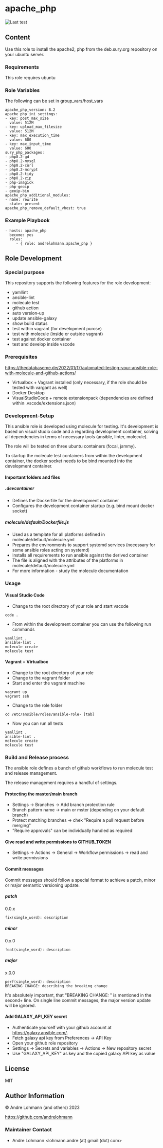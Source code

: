 # apache_php

![Last test](https://github.com/andrelohmann/ansible-role-apache_php/actions/workflows/test.yml/badge.svg)

## Content

Use this role to install the apache2, php from the deb.sury.org repository on your ubuntu server.

### Requirements

This role requires ubuntu

### Role Variables

The following can be set in group_vars/host_vars

    apache_php_version: 8.2
    apache_php_ini_settings:
    - key: post_max_size
      value: 512M
    - key: upload_max_filesize
      value: 512M
    - key: max_execution_time
      value: 600
    - key: max_input_time
      value: 600
    sury_php_packages:
    - php8.2-gd
    - php8.2-mysql
    - php8.2-curl
    - php8.2-mcrypt
    - php8.2-tidy
    - php8.2-zip
    - php-imagick
    - php-geoip
    - geoip-bin
    apache_php_additional_modules:
    - name: rewrite
      state: present
    apache_php_remove_default_vhost: true

### Example Playbook

    - hosts: apache_php
      become: yes
      roles:
         - { role: andrelohmann.apache_php }

## Role Development

### Special purpose

This repository supports the following features for the role development:

  * yamllint
  * ansible-lint
  * molecule test
  * github action
  * auto version-up
  * update ansible-galaxy
  * show build status
  * test within vagrant (for development purose)
  * test with molecule (inside or outside vagrant)
  * test against docker container
  * test and develop inside vscode

### Prerequisites

https://thedatabaseme.de/2022/01/17/automated-testing-your-ansible-role-with-molecule-and-github-actions/

  * Virtualbox + Vagrant installed (only necessary, if the role should be tested with vargant as well)
  * Docker Desktop
  * VisualStudioCode + remote extensionpack (dependencies are defined within .vscode/extensions.json)

### Development-Setup

This ansible role is developed using molecule for testing. It's development is based on visual studio code and a regarding development container, solving all dependencies in terms of necessary tools (ansible, linter, molecule).

The role will be tested on three ubuntu containers (focal, jammy).

To startup the molecule test containers from within the development container, the docker socket needs to be bind mounted into the development container.

#### Important folders and files

##### .devcontainer

  * Defines the Dockerfile for the development container
  * Configures the development container startup (e.g. bind mount docker socket)

##### molecule/default/Dockerfile.js

  * Used as a template for all platforms defined in molecule/default/molecule.yml
  * Prepares the environments to support systemd services (necessary for some ansible roles acting on systemd)
  * Installs all requirements to run ansible against the derived container
  * The file is aligned with the attributes of the platforms in molecule/default/molecule.yml
  * For more information - study the molecule documentation

### Usage

#### Visual Studio Code

  * Change to the root directory of your role and start vscode

```
code .
```

  * From within the development container you can use the following run commands

```
yamllint .
ansible-lint .
molecule create
molecule test
```

#### Vagrant + Virtualbox

  * Change to the root directory of your role
  * Change to the vagrant folder
  * Start and enter the vagrant machine

```
vagrant up
vagrant ssh
```

  * Change to the role folder

```
cd /etc/ansible/roles/ansible-role- [tab]
```

  * Now you can run all tests

```
yamllint .
ansible-lint .
molecule create
molecule test
```

### Build and Release process

The ansible role defines a bunch of github workflows to run molecule test and release management.

The release management requires a handful of settings.

#### Protecting the master/main branch

  * Settings -> Branches -> Add branch protection rule
  * Branch pattern name -> main or mster (depending on your default branch)
  * Protect matching branches -> chek "Require a pull request before merging"
  * "Require approvals" can be individually handled as required

#### Give read and write permissions to GITHUB_TOKEN

  * Settings -> Actions -> General -> Workflow permissions -> read and write permissions

#### Commit messages

Commit messages should follow a special format to achieve a patch, minor or major semantic versioning update.

##### patch

0.0.x

```
fix(single_word): description
```

##### minor

0.x.0

```
feat(single_word): description
```

##### major

x.0.0

```
perf(single_word): description
BREAKING CHANGE: describing the breaking change
```

It's absolutely important, that "BREAKING CHANGE: " is mentioned in the second+ line. On single line commit messages, the major version update will be ignored.

#### Add GALAXY_API_KEY secret

  * Authenticate yourself with your github account at https://galaxy.ansible.com/.
  * Fetch galaxy api key from Preferences -> API Key
  * Open your github role repository
  * Settings -> Secrets and variables -> Actions -> New repository secret
  * Use "GALAXY_API_KEY" as key and the copied galaxy API key as value

## License

MIT

## Author Information

&copy; Andre Lohmann (and others) 2023

https://github.com/andrelohmann

### Maintainer Contact

  * Andre Lohmann
   <lohmann.andre (at) gmail (dot) com>
